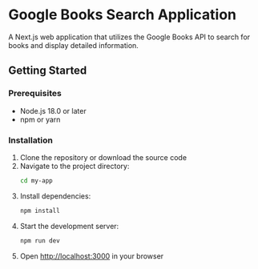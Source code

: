 # Google Books Search Application

A Next.js web application that utilizes the Google Books API to search for books and display detailed information.

## Getting Started

### Prerequisites

- Node.js 18.0 or later
- npm or yarn

### Installation

1. Clone the repository or download the source code
2. Navigate to the project directory:
   ```bash
   cd my-app
   ```
3. Install dependencies:
   ```bash
   npm install
   ```
4. Start the development server:
   ```bash
   npm run dev
   ```
5. Open [http://localhost:3000](http://localhost:3000) in your browser